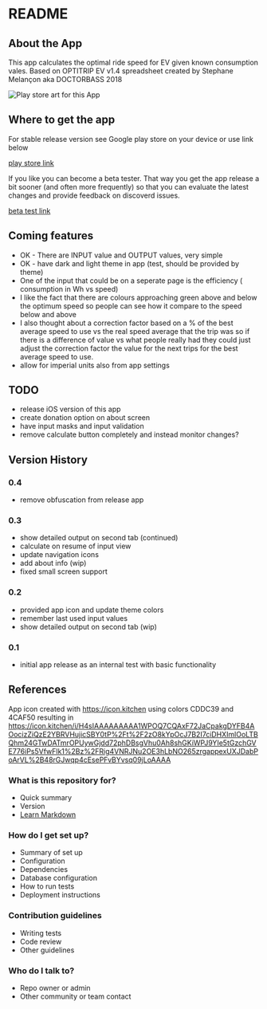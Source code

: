 # README #

## About the App

This app calculates the optimal ride speed for EV given known consumption vales. Based on
OPTITRIP EV v1.4 spreadsheet created by Stephane Melançon aka DOCTORBASS 2018

![Play store art for this App](https://i.ibb.co/f25dYPQ/functieafbeelding.jpg)

## Where to get the app

For stable release version see Google play store on your device or use link below

[play store link](https://play.google.com/store/apps/details?id=be.hcpl.android.optitripev)

If you like you can become a beta tester. That way you get the app release a bit sooner (and often
more frequently) so that you can evaluate the latest changes and provide feedback on discoverd issues.

[beta test link](https://play.google.com/apps/testing/be.hcpl.android.optitripev)

## Coming features

* OK - There are INPUT value and OUTPUT values, very simple
* OK - have dark and light theme in app (test, should be provided by theme)
* One of the input that could be on a seperate page is the efficiency ( consumption in Wh vs speed)
* I like the fact that there are colours approaching green above and below the optimum speed so people can see how it compare to the speed below and above
* I also thought about a correction factor based on a % of the best average speed to use vs the real speed average that the trip was so if there is a difference of value vs what people really had they could just adjust the correction factor the value for the next trips for the best average speed to use.
* allow for imperial units also from app settings

## TODO

* release iOS version of this app
* create donation option on about screen
* have input masks and input validation
* remove calculate button completely and instead monitor changes?

## Version History

### 0.4

* remove obfuscation from release app

### 0.3

* show detailed output on second tab (continued)
* calculate on resume of input view
* update navigation icons
* add about info (wip)
* fixed small screen support

### 0.2

* provided app icon and update theme colors
* remember last used input values
* show detailed output on second tab (wip)

### 0.1

* initial app release as an internal test with basic functionality

## References

App icon created with https://icon.kitchen using colors CDDC39 and 4CAF50 resulting in
https://icon.kitchen/i/H4sIAAAAAAAAA1WPOQ7CQAxF72JaCpakgDYFB4AOocizZiQzE2YBRVHujicSBY0tP%2Ft%2F2zO8kYpOcJ7B2I7ciDHXImlOoLTBQhm24GTwDATmrOPUywGjdd72phDBsgVhu0Ah8shGKiWPJ9YIe5tGzchGVE776iPs5VfwFlk1%2Bz%2FRig4VNRJNu2OE3hLbNO265zrgappexUXJDabPoArVL%2B48rGJwqp4cEsePFvBYvsq09jLoAAAA

### What is this repository for? ###

* Quick summary
* Version
* [Learn Markdown](https://bitbucket.org/tutorials/markdowndemo)

### How do I get set up? ###

* Summary of set up
* Configuration
* Dependencies
* Database configuration
* How to run tests
* Deployment instructions

### Contribution guidelines ###

* Writing tests
* Code review
* Other guidelines

### Who do I talk to? ###

* Repo owner or admin
* Other community or team contact
